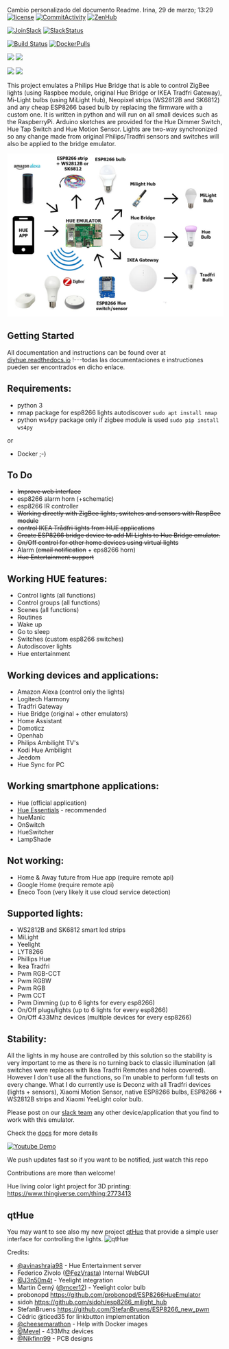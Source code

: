 Cambio personalizado del documento Readme.
Irina, 29 de marzo; 13:29
[![license](https://img.shields.io/badge/license-GPLv3%2FApache%202.0%2FCC%20BY--SA%204.0-blue.svg)](https://github.com/diyhue/diyHue/blob/master/LICENSE.md)
[![CommitActivity](https://img.shields.io/github/commit-activity/y/diyhue/diyhue.svg)](https://github.com/diyhue/diyHue/commits/master)
[![ZenHub](https://raw.githubusercontent.com/ZenHubIO/support/master/zenhub-badge.png)](https://zenhub.com)

[![JoinSlack](https://img.shields.io/badge/Join%20us-on%20Slack-green.svg)](https://slackinvite.squishedmooo.com/) [![SlackStatus](https://slackinvite.squishedmooo.com/badge.svg?colorB=8ebc06)](https://slackinvite.squishedmooo.com/)

[![Build Status](https://travis-ci.com/diyhue/diyHue.svg?branch=master)](https://travis-ci.com/diyhue/diyHue)
[![DockerPulls](https://img.shields.io/docker/pulls/diyhue/core.svg)](https://hub.docker.com/r/diyhue/core/)

[![](https://images.microbadger.com/badges/version/diyhue/core:arm.svg)](https://microbadger.com/images/diyhue/core:arm "Get your own version badge on microbadger.com")
[![](https://images.microbadger.com/badges/image/diyhue/core:arm.svg)](https://microbadger.com/images/diyhue/core:arm "Get your own image badge on microbadger.com")

[![](https://images.microbadger.com/badges/version/diyhue/core:amd64.svg)](https://microbadger.com/images/diyhue/core:amd64 "Get your own version badge on microbadger.com")
[![](https://images.microbadger.com/badges/image/diyhue/core:amd64.svg)](https://microbadger.com/images/diyhue/core:amd64 "Get your own image badge on microbadger.com")

This project emulates a Philips Hue Bridge that is able to control ZigBee lights (using Raspbee module, original Hue Bridge or IKEA Tradfri Gateway), Mi-Light bulbs (using MiLight Hub), Neopixel strips (WS2812B and SK6812) and any cheap ESP8266 based bulb  by replacing the firmware with a custom one. It is written in python and will run on all small devices such as the RaspberryPi. Arduino sketches are provided for the Hue Dimmer Switch, Hue Tap Switch and Hue Motion Sensor. Lights are two-way synchronized so any change made from original Philips/Tradfri sensors and switches will also be applied to the bridge emulator.

![diyHue ecosystem](https://raw.githubusercontent.com/diyhue/diyhue.github.io/master/assets/images/hue-map.png)

## Getting Started
All documentation  and instructions can be found over at [diyhue.readthedocs.io](https://diyhue.readthedocs.io/)
!---todas las documentaciones e instructiones pueden ser encontrados en dicho enlace.
## Requirements:
 - python 3
 - nmap package for esp8266 lights autodiscover ```sudo apt install nmap```
 - python ws4py package only if zigbee module is used ```sudo pip install ws4py```
 
 or
 - Docker ;-)


## To Do
 - ~~Improve web interface~~
 - esp8266 alarm horn (+schematic)
 - esp8266 IR controller 
 - ~~Working directly with ZigBee lights, switches and sensors with RaspBee module~~
 - ~~control IKEA Trådfri lights from HUE applications~~
 - ~~Create ESP8266 bridge device to add MI Lights to Hue Bridge emulator.~~
 - ~~On/Off control for other home devices using virtual lights~~
 - Alarm (~~email notification~~ + eps8266 horn)
 - ~~Hue Entertainment support~~

## Working HUE features:
  - Control lights (all functions)
  - Control groups (all functions)
  - Scenes (all functions)
  - Routines
  - Wake up
  - Go to sleep
  - Switches (custom esp8266 switches)
  - Autodiscover lights
  - Hue entertainment
  
## Working devices and applications:
  - Amazon Alexa (control only the lights)
  - Logitech Harmony
  - Tradfri Gateway
  - Hue Bridge (original + other emulators)
  - Home Assistant
  - Domoticz
  - Openhab
  - Philips Ambilight TV's 
  - Kodi Hue Ambilight
  - Jeedom
  - Hue Sync for PC
 
 ## Working smartphone applications:
  - Hue (official application)
  - [Hue Essentials](https://play.google.com/store/apps/details?id=com.superthomaslab.hueessentials) - recommended
  - hueManic
  - OnSwitch
  - HueSwitcher
  - LampShade

## Not working:
  - Home & Away future from Hue app (require remote api)
  - Google Home (require remote api)
  - Eneco Toon (very likely it use cloud service detection)
  
## Supported lights:
  - WS2812B and SK6812 smart led strips
  - MiLight
  - Yeelight
  - LYT8266
  - Phillips Hue
  - Ikea Tradfri
  - Pwm RGB-CCT
  - Pwm RGBW
  - Pwm RGB
  - Pwm CCT
  - Pwm Dimming (up to 6 lights for every esp8266)
  - On/Off plugs/lights (up to 6 lights for every esp8266)
  - On/Off 433Mhz devices (multiple devices for every esp8266)
 
## Stability:
All the lights in my house are controlled by this solution so the stability is very important to me as there is no turning back to classic illumination (all switches were replaces with Ikea Tradfri Remotes and holes covered). However I don't use all the functions, so I'm unable to perform full tests on every change. What I do currently use is Deconz with all Tradfri devices (lights + sensors), Xiaomi Motion Sensor, native ESP8266 bulbs, ESP8266 + WS2812B strips and Xiaomi YeeLight color bulb.
  
Please post on our [slack team](https://slackinvite.squishedmooo.com/) any other device/application that you find to work with this emulator.
  
Check the [docs](https://diyhue.readthedocs.io/) for more details  
  
[![Youtube Demo](https://img.youtube.com/vi/c6MsG3oIehY/0.jpg)](https://www.youtube.com/watch?v=c6MsG3oIehY)

We push updates fast so if you want to be notified, just watch this repo

Contributions are more than welcome!

Hue living color light project for 3D printing: https://www.thingiverse.com/thing:2773413

## qtHue
You may want to see also my new project [qtHue](https://github.com/mariusmotea/qtHue) that provide a simple user interface for controlling the lights.
![qtHue](https://github.com/mariusmotea/qtHue/blob/master/Screenshot.png?raw=true)

Credits:
  - [@avinashraja98](https://github.com/avinashraja98) - Hue Entertainment server
  - Federico Zivolo ([@FezVrasta](https://github.com/FezVrasta)) Internal WebGUI
  - [@J3n50m4t](https://github.com/J3n50m4t) - Yeelight integration
  - Martin Černý ([@mcer12](https://github.com/mcer12)) - Yeelight color bulb
  - probonopd https://github.com/probonopd/ESP8266HueEmulator
  - sidoh https://github.com/sidoh/esp8266_milight_hub
  - StefanBruens https://github.com/StefanBruens/ESP8266_new_pwm
  - Cédric @ticed35 for linkbutton implementation
  - [@cheesemarathon](https://github.com/cheesemarathon) - Help with Docker images
  - [@Mevel](https://github.com/Mevel) - 433Mhz devices
  - [@Nikfinn99](https://github.com/Nikfinn99) - PCB designs
